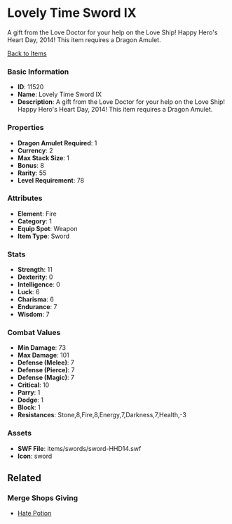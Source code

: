 # Lovely Time Sword IX

A gift from the Love Doctor for your help on the Love Ship! Happy Hero's Heart Day, 2014! This item requires a Dragon Amulet.

[Back to Items](../items.md)

### Basic Information

- **ID**: 11520
- **Name**: Lovely Time Sword IX
- **Description**: A gift from the Love Doctor for your help on the Love Ship! Happy Hero&#039;s Heart Day, 2014! This item requires a Dragon Amulet.

### Properties

- **Dragon Amulet Required**: 1
- **Currency**: 2
- **Max Stack Size**: 1
- **Bonus**: 8
- **Rarity**: 55
- **Level Requirement**: 78

### Attributes

- **Element**: Fire
- **Category**: 1
- **Equip Spot**: Weapon
- **Item Type**: Sword

### Stats

- **Strength**: 11
- **Dexterity**: 0
- **Intelligence**: 0
- **Luck**: 6
- **Charisma**: 6
- **Endurance**: 7
- **Wisdom**: 7

### Combat Values

- **Min Damage**: 73
- **Max Damage**: 101
- **Defense (Melee)**: 7
- **Defense (Pierce)**: 7
- **Defense (Magic)**: 7
- **Critical**: 10
- **Parry**: 1
- **Dodge**: 1
- **Block**: 1
- **Resistances**: Stone,8,Fire,8,Energy,7,Darkness,7,Health,-3

### Assets

- **SWF File**: items/swords/sword-HHD14.swf
- **Icon**: sword

## Related

### Merge Shops Giving

- [Hate Potion](../merge-shops/199-hate-potion.md)

